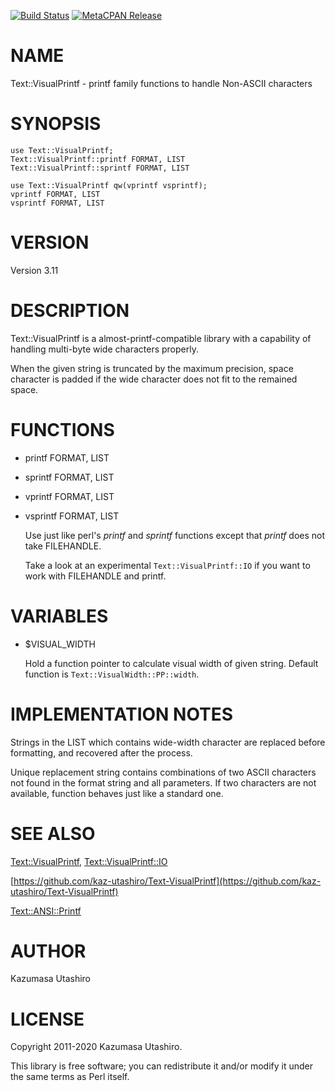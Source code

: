 [![Build Status](https://travis-ci.com/kaz-utashiro/Text-VisualPrintf.svg?branch=master)](https://travis-ci.com/kaz-utashiro/Text-VisualPrintf) [![MetaCPAN Release](https://badge.fury.io/pl/Text-VisualPrintf.svg)](https://metacpan.org/release/Text-VisualPrintf)
# NAME

Text::VisualPrintf - printf family functions to handle Non-ASCII characters

# SYNOPSIS

    use Text::VisualPrintf;
    Text::VisualPrintf::printf FORMAT, LIST
    Text::VisualPrintf::sprintf FORMAT, LIST

    use Text::VisualPrintf qw(vprintf vsprintf);
    vprintf FORMAT, LIST
    vsprintf FORMAT, LIST

# VERSION

Version 3.11

# DESCRIPTION

Text::VisualPrintf is a almost-printf-compatible library with a
capability of handling multi-byte wide characters properly.

When the given string is truncated by the maximum precision, space
character is padded if the wide character does not fit to the remained
space.

# FUNCTIONS

- printf FORMAT, LIST
- sprintf FORMAT, LIST
- vprintf FORMAT, LIST
- vsprintf FORMAT, LIST

    Use just like perl's _printf_ and _sprintf_ functions
    except that _printf_ does not take FILEHANDLE.

    Take a look at an experimental `Text::VisualPrintf::IO` if you want
    to work with FILEHANDLE and printf.

# VARIABLES

- $VISUAL\_WIDTH

    Hold a function pointer to calculate visual width of given string.
    Default function is `Text::VisualWidth::PP::width`.

# IMPLEMENTATION NOTES

Strings in the LIST which contains wide-width character are replaced
before formatting, and recovered after the process.

Unique replacement string contains combinations of two ASCII
characters not found in the format string and all parameters.  If two
characters are not available, function behaves just like a standard
one.

# SEE ALSO

[Text::VisualPrintf](https://metacpan.org/pod/Text::VisualPrintf), [Text::VisualPrintf::IO](https://metacpan.org/pod/Text::VisualPrintf::IO)

[https://github.com/kaz-utashiro/Text-VisualPrintf](https://github.com/kaz-utashiro/Text-VisualPrintf)

[Text::ANSI::Printf](https://metacpan.org/pod/Text::ANSI::Printf)

# AUTHOR

Kazumasa Utashiro

# LICENSE

Copyright 2011-2020 Kazumasa Utashiro.

This library is free software; you can redistribute it and/or modify
it under the same terms as Perl itself.

